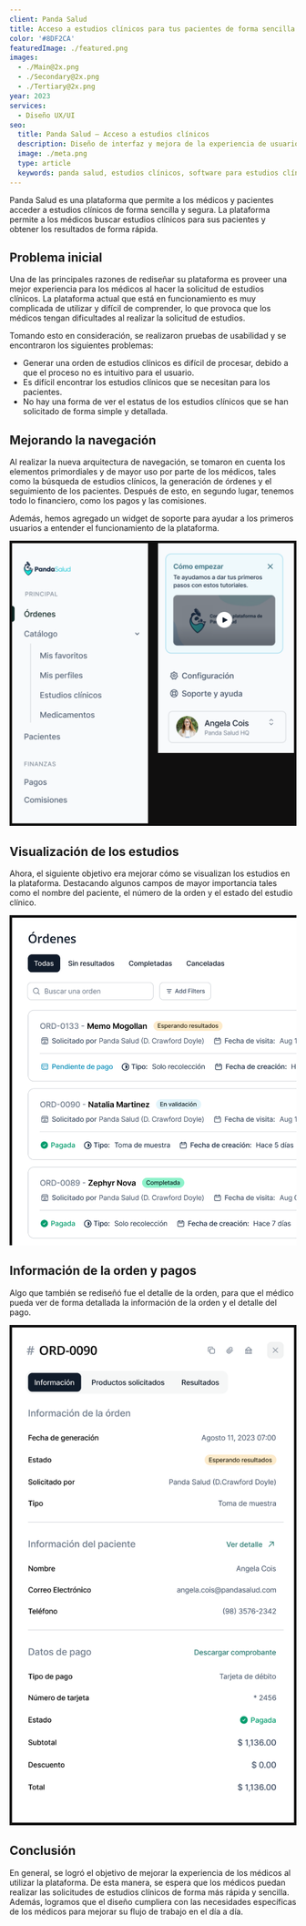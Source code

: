 ```yaml
---
client: Panda Salud
title: Acceso a estudios clínicos para tus pacientes de forma sencilla.
color: '#8DF2CA'
featuredImage: ./featured.png
images:
  - ./Main@2x.png
  - ./Secondary@2x.png
  - ./Tertiary@2x.png
year: 2023
services:
  - Diseño UX/UI
seo:
  title: Panda Salud — Acceso a estudios clínicos
  description: Diseño de interfaz y mejora de la experiencia de usuario para la plataforma de Panda Salud.
  image: ./meta.png
  type: article
  keywords: panda salud, estudios clínicos, software para estudios clínicos, software para clínicas, software para hospitales, software para laboratorios
---
```


Panda Salud es una plataforma que permite a los médicos y pacientes acceder a estudios clínicos de forma sencilla y segura. La plataforma permite a los médicos buscar estudios clínicos para sus pacientes y obtener los resultados de forma rápida.

## Problema inicial
Una de las principales razones de rediseñar su plataforma es proveer una mejor experiencia para los médicos al hacer la solicitud de estudios clínicos. La plataforma actual que está en funcionamiento es muy complicada de utilizar y difícil de comprender, lo que provoca que los médicos tengan dificultades al realizar la solicitud de estudios.

Tomando esto en consideración, se realizaron pruebas de usabilidad y se encontraron los siguientes problemas:
-  Generar una orden de estudios clínicos es difícil de procesar, debido a que el proceso no es intuitivo para el usuario.
-  Es difícil encontrar los estudios clínicos que se necesitan para los pacientes.
-  No hay una forma de ver el estatus de los estudios clínicos que se han solicitado de forma simple y detallada.

## Mejorando la navegación
Al realizar la nueva arquitectura de navegación, se tomaron en cuenta los elementos primordiales y de mayor uso por parte de los médicos, tales como la búsqueda de estudios clínicos, la generación de órdenes y el seguimiento de los pacientes. Después de esto, en segundo lugar, tenemos todo lo financiero, como los pagos y las comisiones.

Además, hemos agregado un widget de soporte para ayudar a los primeros usuarios a entender el funcionamiento de la plataforma.

![Mejora en la navegación de Panda Salud](./navigation.png)

## Visualización de los estudios

Ahora, el siguiente objetivo era mejorar cómo se visualizan los estudios en la plataforma. Destacando algunos campos de mayor importancia tales como el nombre del paciente, el número de la orden y el estado del estudio clínico.

![Listado de ordenes](./orders-list.png)

## Información de la orden y pagos
Algo que también se rediseñó fue el detalle de la orden, para que el médico pueda ver de forma detallada la información de la orden y el detalle del pago.

![Detalle de la orden](./detail-order.png)

## Conclusión

En general, se logró el objetivo de mejorar la experiencia de los médicos al utilizar la plataforma. De esta manera, se espera que los médicos puedan realizar las solicitudes de estudios clínicos de forma más rápida y sencilla. Además, logramos que el diseño cumpliera con las necesidades específicas de los médicos para mejorar su flujo de trabajo en el día a día.